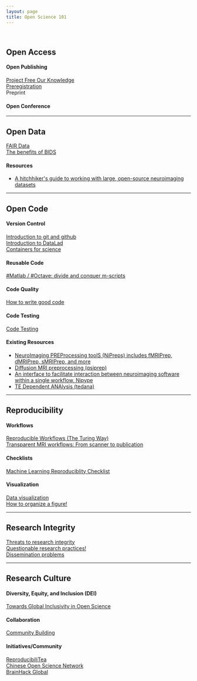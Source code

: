 ```yaml
---
layout: page
title: Open Science 101
---
```


<a href="" target="_blank"></a><br/>

## Open Access<br/>
#### Open Publishing
<a href="https://youtu.be/_JTPtyPrMLM" target="_blank">Project Free Our Knowledge</a><br/>
<a href="https://youtu.be/Ov8Go6OecUA" target="_blank">Preregistration</a><br/>
Preprint
#### Open Conference


---

## Open Data<br/>
<a href="" target="_blank">FAIR Data<a/><br/>
<a href="https://youtu.be/K9hVAr5fvJg" target="_blank">The benefits of BIDS</a><br/>

#### Resources<br/>
<ul> 
<li><a href="https://pubmed.ncbi.nlm.nih.gov/33288916/" target="_blank">A hitchhiker's guide to working with large, open-source neuroimaging datasets</a></li>
</ul>  
  
---
  
## Open Code<br/>
#### Version Control
<a href="https://youtu.be/zh_WFv0uk7w" target="_blank">Introduction to git and github<a/><br/>
<a href="https://youtu.be/QsAqnP7TwyY" target="_blank">Introduction to DataLad<a/><br/>
<a href="https://youtu.be/pc3YOZUG3lQ" target="_blank">Containers for science</a><br/>
  
#### Reusable Code
<a href="https://youtu.be/AWfrlKTLkqw" target="_blank">#Matlab / #Octave: divide and conquer m-scripts</a><br/>

#### Code Quality
<a href="https://youtu.be/gfPP2pQ8Rms" target="_blank">How to write good code</a><br/>
  
#### Code Testing
<a href="https://youtu.be/gfPP2pQ8Rms" target="_blank">Code Testing</a><br/>

#### Existing Resources<br/>
<ul> 
<li><a href="https://www.nipreps.org/" target="_blank">NeuroImaging PREProcessing toolS (NiPreps) includes fMRIPrep, dMRIPrep, sMRIPrep, and more</a></li>
<li><a href="https://qsiprep.readthedocs.io/en/latest/" target="_blank">Diffusion MRI preprocessing (qsiprep)</a></li>
<li><a href="https://nipype.readthedocs.io/en/latest/" target="_blank">An interface to facilitate interaction between neuroimaging software within a single workflow, Nipype</a></li>
<li><a href="https://tedana.readthedocs.io/en/stable/" target="_blank">TE Dependent ANAlysis (tedana)</a></li>
</ul>

---
  
## Reproducibility
#### Workflows
<a href="https://youtu.be/tk2eZSrM8oA" target="_blank">Reproducible Workflows (The Turing Way)</a><br/>
<a href="https://youtu.be/dSOQgyuL51U" target="_blank">Transparent MRI workflows: From scanner to publication</a>
  
#### Checklists
<a href="https://www.cs.mcgill.ca/~jpineau/ReproducibilityChecklist.pdf" target="_blank">Machine Learning Reproduciblity Checklist</a><br/>
#### Visualization
<a href="https://youtu.be/HwpYh39lPHs" target="_blank">Data visualization</a><br/>
<a href="https://youtu.be/W91kvzU0Cec" target="_blank">How to organize a figure!</a><br/>
  
---
  
## Research Integrity<br/>
<a href="https://youtu.be/x_MsPvgetxw" target="_blank">Threats to research integrity</a><br/>
<a href="https://youtu.be/tufAPd1NITQ" target="_blank">Questionable research practices!</a><br/>
<a href="https://youtu.be/UzS2Q_hrNV8" target="_blank">Dissemination problems</a><br/>
  
---
  
## Research Culture<br/>
  
#### Diversity, Equity, and Inclusion (DEI)
<a href="https://youtu.be/RRwuOs0BA4I" target="_blank">Towards Global Inclusivity in Open Science</a><br/>
  
#### Collaboration
<a href="https://youtu.be/3H0zQ6odOd0" target="_blank">Community Building</a><br/>

#### Initiatives/Community
<a href="https://reproducibilitea.org/about/" target="_blank">ReproducibiliTea</a><br/>
<a href="https://open-sci.cn/" target="_blank">Chinese Open Science Network</a><br/>
<a href="https://brainhack.org/" target="_blank">BrainHack Global</a><br/>

